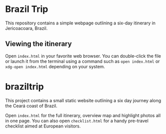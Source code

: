 # Brazil Trip

This repository contains a simple webpage outlining a six-day itinerary in Jericoacoara, Brazil.

## Viewing the itinerary

Open `index.html` in your favorite web browser. You can double-click the file or launch it from the terminal using a command such as `open index.html` or `xdg-open index.html` depending on your system.

# braziltrip

This project contains a small static website outlining a six day journey along the Ceará coast of Brazil.

Open `index.html` for the full itinerary, overview map and highlight photos all in one page.
You can also open `checklist.html` for a handy pre-travel checklist aimed at European visitors.
